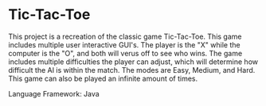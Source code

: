 # Tic-Tac-Toe

This project is a recreation of the classic game Tic-Tac-Toe. This game includes multiple user interactive GUI's. The player is the "X" while the computer is the "O", and both will verus off to see who wins. The game includes multiple difficulties the player can adjust, which will determine how difficult the AI is within the match. The modes are Easy, Medium, and Hard. This game can also be played an infinite amount of times. 

Language Framework: Java

